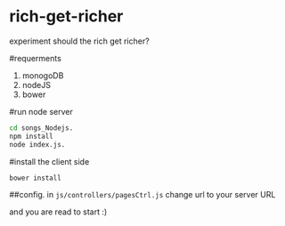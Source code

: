 # rich-get-richer
experiment should the rich get richer?

#requerments
1. monogoDB
2. nodeJS
3. bower 

#run node server

```bash
cd songs_Nodejs.
npm install
node index.js.
```

#install the client side
```bash
bower install
```

##config.
in `js/controllers/pagesCtrl.js` change url to your server URL

and you are read to start :)


